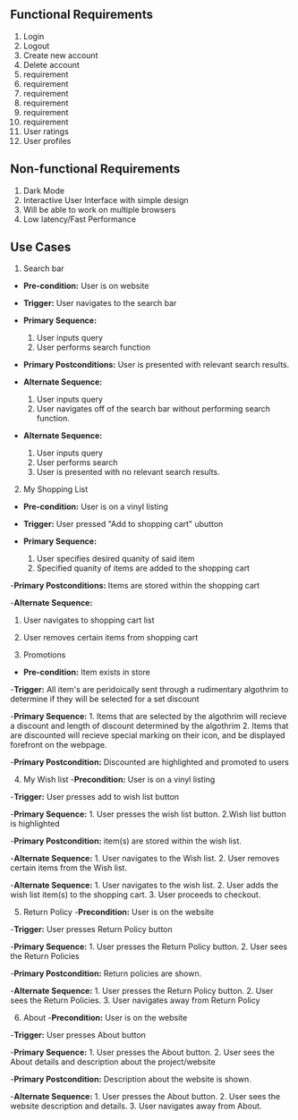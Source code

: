 ## Functional Requirements

1. Login
2. Logout
3. Create new account
4. Delete account
5. requirement
6. requirement
7. requirement
8. requirement
9. requirement
10. requirement
11. User ratings
12. User profiles

## Non-functional Requirements

1. Dark Mode
2. Interactive User Interface with simple design
3. Will be able to work on multiple browsers
4. Low latency/Fast Performance

## Use Cases

1. Search bar
- **Pre-condition:** User is on website

- **Trigger:** User navigates to the search bar

- **Primary Sequence:**
  
  1. User inputs query
  2. User performs search function

- **Primary Postconditions:** User is presented with relevant search results.

- **Alternate Sequence:** 
  
  1. User inputs query
  2. User navigates off of the search bar without performing search function.

- **Alternate Sequence:** 
  
  1. User inputs query
  2. User performs search
  3. User is presented with no relevant search results.


2. My Shopping List
- **Pre-condition:** User is on a vinyl listing


- **Trigger:** User pressed "Add to shopping cart" ubutton


- **Primary Sequence:**
   1. User specifies desired quanity of said item
   2. Specified quanity of items are added to the shopping cart
   
 -**Primary Postconditions:**  Items are stored within the shopping cart
  
  
 -**Alternate Sequence:** 
  1. User navigates to shopping cart list
  2. User removes certain items from shopping cart
  
  
3. Promotions 
- **Pre-condition:** Item exists in store


-**Trigger:** All item's are peridoically sent through a rudimentary algothrim to determine if they will be selected for a set discount


-**Primary Sequence:** 
	1. Items that are selected by the algothrim will recieve a discount and length of discount determined by the algothrim
	2. Items that are discounted will recieve special marking on their icon, and be displayed forefront on the webpage.
	

-**Primary Postcondition:** 
	Discounted are highlighted and promoted to users

4. My Wish list 
-**Precondition:** User is on a vinyl listing

-**Trigger:** User presses add to wish list button

-**Primary Sequence:**
	1. User presses the wish list button.
	2.Wish list button is highlighted

-**Primary Postcondition:** item(s) are stored within the wish list.

-**Alternate Sequence:** 
	1. User navigates to the Wish list. 
	2. User removes certain items from the Wish list.

-**Alternate Sequence:**
	1. User navigates to the wish list.
	2. User adds the wish list item(s) to the shopping cart.
	3. User proceeds to checkout.

5. Return Policy
-**Precondition:** User is on the website

-**Trigger:** User presses Return Policy button

-**Primary Sequence:**
	1. User presses the Return Policy button.
	2. User sees the Return Policies

-**Primary Postcondition:** Return policies are shown.

-**Alternate Sequence:**
	1. User presses the Return Policy button.
	2. User sees the Return Policies.
	3. User navigates away from Return Policy

6. About
-**Precondition:** User is on the website

-**Trigger:** User presses About button

-**Primary Sequence:**
	1. User presses the About button.
	2. User sees the About details and description about the project/website

-**Primary Postcondition:** Description about the website is shown.

-**Alternate Sequence:**
	1. User presses the About button.
	2. User sees the website description and details.
	3. User navigates away from About.

